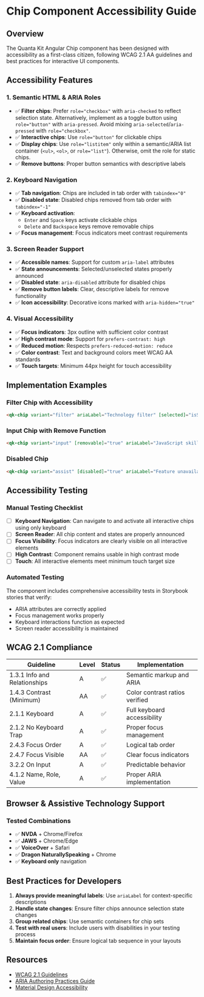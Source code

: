 # Chip Component Accessibility Guide

## Overview

The Quanta Kit Angular Chip component has been designed with accessibility as a first-class citizen, following WCAG 2.1 AA guidelines and best practices for interactive UI components.

## Accessibility Features

### 1. **Semantic HTML & ARIA Roles**

- ✅ **Filter chips**: Prefer `role="checkbox"` with `aria-checked` to reflect selection state.
  Alternatively, implement as a toggle button using `role="button"` with `aria-pressed`.
  Avoid mixing `aria-selected`/`aria-pressed` with `role="checkbox"`.
- ✅ **Interactive chips**: Use `role="button"` for clickable chips
- ✅ **Display chips**: Use `role="listitem"` only within a semantic/ARIA list container (`<ul>`, `<ol>`, or `role="list"`). Otherwise, omit the role for static chips.
- ✅ **Remove buttons**: Proper button semantics with descriptive labels

### 2. **Keyboard Navigation**

- ✅ **Tab navigation**: Chips are included in tab order with `tabindex="0"`
- ✅ **Disabled state**: Disabled chips removed from tab order with `tabindex="-1"`
- ✅ **Keyboard activation**:
  - `Enter` and `Space` keys activate clickable chips
  - `Delete` and `Backspace` keys remove removable chips
- ✅ **Focus management**: Focus indicators meet contrast requirements

### 3. **Screen Reader Support**

- ✅ **Accessible names**: Support for custom `aria-label` attributes
- ✅ **State announcements**: Selected/unselected states properly announced
- ✅ **Disabled state**: `aria-disabled` attribute for disabled chips
- ✅ **Remove button labels**: Clear, descriptive labels for remove functionality
- ✅ **Icon accessibility**: Decorative icons marked with `aria-hidden="true"`

### 4. **Visual Accessibility**

- ✅ **Focus indicators**: 3px outline with sufficient color contrast
- ✅ **High contrast mode**: Support for `prefers-contrast: high`
- ✅ **Reduced motion**: Respects `prefers-reduced-motion: reduce`
- ✅ **Color contrast**: Text and background colors meet WCAG AA standards
- ✅ **Touch targets**: Minimum 44px height for touch accessibility

## Implementation Examples

### Filter Chip with Accessibility

```html
<qk-chip variant="filter" ariaLabel="Technology filter" [selected]="isSelected" (selectionChange)="onFilterChange($event)"> Technology </qk-chip>
```

### Input Chip with Remove Function

```html
<qk-chip variant="input" [removable]="true" ariaLabel="JavaScript skill" removeAriaLabel="Remove JavaScript skill" (removed)="onSkillRemove()"> JavaScript </qk-chip>
```

### Disabled Chip

```html
<qk-chip variant="assist" [disabled]="true" ariaLabel="Feature unavailable"> Unavailable Feature </qk-chip>
```

## Accessibility Testing

### Manual Testing Checklist

- [ ] **Keyboard Navigation**: Can navigate to and activate all interactive chips using only keyboard
- [ ] **Screen Reader**: All chip content and states are properly announced
- [ ] **Focus Visibility**: Focus indicators are clearly visible on all interactive elements
- [ ] **High Contrast**: Component remains usable in high contrast mode
- [ ] **Touch**: All interactive elements meet minimum touch target size

### Automated Testing

The component includes comprehensive accessibility tests in Storybook stories that verify:

- ARIA attributes are correctly applied
- Focus management works properly
- Keyboard interactions function as expected
- Screen reader accessibility is maintained

## WCAG 2.1 Compliance

| Guideline                    | Level | Status | Implementation                 |
| ---------------------------- | ----- | ------ | ------------------------------ |
| 1.3.1 Info and Relationships | A     | ✅     | Semantic markup and ARIA       |
| 1.4.3 Contrast (Minimum)     | AA    | ✅     | Color contrast ratios verified |
| 2.1.1 Keyboard               | A     | ✅     | Full keyboard accessibility    |
| 2.1.2 No Keyboard Trap       | A     | ✅     | Proper focus management        |
| 2.4.3 Focus Order            | A     | ✅     | Logical tab order              |
| 2.4.7 Focus Visible          | AA    | ✅     | Clear focus indicators         |
| 3.2.2 On Input               | A     | ✅     | Predictable behavior           |
| 4.1.2 Name, Role, Value      | A     | ✅     | Proper ARIA implementation     |

## Browser & Assistive Technology Support

### Tested Combinations

- ✅ **NVDA** + Chrome/Firefox
- ✅ **JAWS** + Chrome/Edge
- ✅ **VoiceOver** + Safari
- ✅ **Dragon NaturallySpeaking** + Chrome
- ✅ **Keyboard only** navigation

## Best Practices for Developers

1. **Always provide meaningful labels**: Use `ariaLabel` for context-specific descriptions
2. **Handle state changes**: Ensure filter chips announce selection state changes
3. **Group related chips**: Use semantic containers for chip sets
4. **Test with real users**: Include users with disabilities in your testing process
5. **Maintain focus order**: Ensure logical tab sequence in your layouts

## Resources

- [WCAG 2.1 Guidelines](https://www.w3.org/WAI/WCAG21/quickref/)
- [ARIA Authoring Practices Guide](https://www.w3.org/WAI/ARIA/apg/)
- [Material Design Accessibility](https://material.io/design/usability/accessibility.html)
